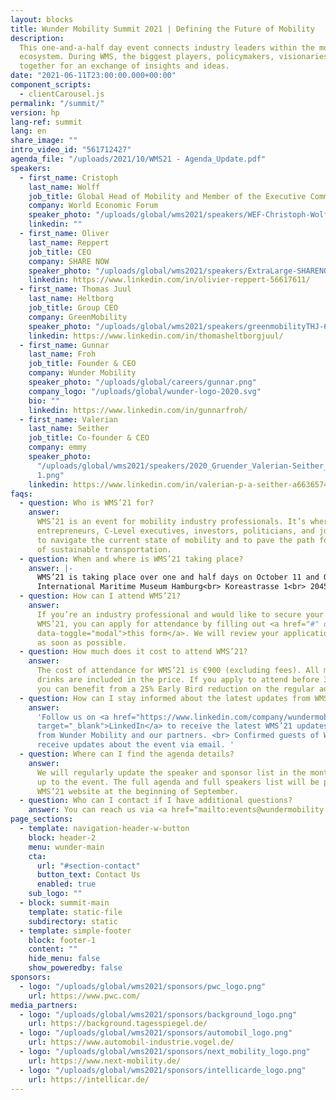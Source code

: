```yaml
---
layout: blocks
title: Wunder Mobility Summit 2021 | Defining the Future of Mobility
description:
  This one-and-a-half day event connects industry leaders within the mobility
  ecosystem. During WMS, the biggest players, policymakers, visionaries and more come
  together for an exchange of insights and ideas.
date: "2021-06-11T23:00:00.000+00:00"
component_scripts:
  - clientCarousel.js
permalink: "/summit/"
version: hp
lang-ref: summit
lang: en
share_image: ""
intro_video_id: "561712427"
agenda_file: "/uploads/2021/10/WMS21 - Agenda_Update.pdf"
speakers:
  - first_name: Cristoph
    last_name: Wolff
    job_title: Global Head of Mobility and Member of the Executive Committee
    company: World Economic Forum
    speaker_photo: "/uploads/global/wms2021/speakers/WEF-Christoph-Wolff-2020 1.png"
    linkedin: ""
  - first_name: Oliver
    last_name: Reppert
    job_title: CEO
    company: SHARE NOW
    speaker_photo: "/uploads/global/wms2021/speakers/ExtraLarge-SHARENOW_Reppert-1 1.png"
    linkedin: https://www.linkedin.com/in/olivier-reppert-56617611/
  - first_name: Thomas Juul
    last_name: Heltborg
    job_title: Group CEO
    company: GreenMobility
    speaker_photo: "/uploads/global/wms2021/speakers/greenmobilityTHJ-600x600 1.png"
    linkedin: https://www.linkedin.com/in/thomasheltborgjuul/
  - first_name: Gunnar
    last_name: Froh
    job_title: Founder & CEO
    company: Wunder Mobility
    speaker_photo: "/uploads/global/careers/gunnar.png"
    company_logo: "/uploads/global/wunder-logo-2020.svg"
    bio: ""
    linkedin: https://www.linkedin.com/in/gunnarfroh/
  - first_name: Valerian
    last_name: Seither
    job_title: Co-founder & CEO
    company: emmy
    speaker_photo:
      "/uploads/global/wms2021/speakers/2020_Gruender_Valerian-Seither_Press
      1.png"
    linkedin: https://www.linkedin.com/in/valerian-p-a-seither-a6636574/
faqs:
  - question: Who is WMS’21 for?
    answer:
      WMS’21 is an event for mobility industry professionals. It’s where founders,
      entrepreneurs, C-Level executives, investors, politicians, and journalists meet
      to navigate the current state of mobility and to pave the path for the next phase
      of sustainable transportation.
  - question: When and where is WMS’21 taking place?
    answer: |-
      WMS’21 is taking place over one and half days on October 11 and October 12, 2021. The event will be in the Maritime Museum in Hamburg, Germany.<br><br>
      International Maritime Museum Hamburg<br> Koreastrasse 1<br> 20457 Hamburg<br> Germany
  - question: How can I attend WMS’21?
    answer:
      If you’re an industry professional and would like to secure your spot at
      WMS’21, you can apply for attendance by filling out <a href="#" data-target="#wmsModal"
      data-toggle="modal">this form</a>. We will review your application and be in touch
      as soon as possible.
  - question: How much does it cost to attend WMS’21?
    answer:
      The cost of attendance for WMS’21 is €900 (excluding fees). All meals and
      drinks are included in the price. If you apply to attend before 30 July, 2021,
      you can benefit from a 25% Early Bird reduction on the regular admission price.
  - question: How can I stay informed about the latest updates from WMS’21?
    answer:
      'Follow us on <a href="https://www.linkedin.com/company/wundermobility"
      target="_blank">LinkedIn</a> to receive the latest WMS’21 updates as well as news
      from Wunder Mobility and our partners. <br> Confirmed guests of WMS’21 will also
      receive updates about the event via email. '
  - question: Where can I find the agenda details?
    answer:
      We will regularly update the speaker and sponsor list in the months leading
      up to the event. The full agenda and full speakers list will be published on the
      WMS’21 website at the beginning of September.
  - question: Who can I contact if I have additional questions?
    answer: You can reach us via <a href="mailto:events@wundermobility.com" target="_blank">events@wundermobility.com</a>
page_sections:
  - template: navigation-header-w-button
    block: header-2
    menu: wunder-main
    cta:
      url: "#section-contact"
      button_text: Contact Us
      enabled: true
    sub_logo: ""
  - block: summit-main
    template: static-file
    subdirectory: static
  - template: simple-footer
    block: footer-1
    content: ""
    hide_menu: false
    show_poweredby: false
sponsors:
  - logo: "/uploads/global/wms2021/sponsors/pwc_logo.png"
    url: https://www.pwc.com/
media_partners:
  - logo: "/uploads/global/wms2021/sponsors/background_logo.png"
    url: https://background.tagesspiegel.de/
  - logo: "/uploads/global/wms2021/sponsors/automobil_logo.png"
    url: https://www.automobil-industrie.vogel.de/
  - logo: "/uploads/global/wms2021/sponsors/next_mobility_logo.png"
    url: https://www.next-mobility.de/
  - logo: "/uploads/global/wms2021/sponsors/intellicarde_logo.png"
    url: https://intellicar.de/
---
```

